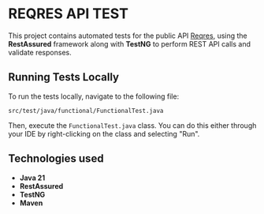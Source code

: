 # REQRES API TEST
This project contains automated tests for the public API [Reqres](https://reqres.in/), using the **RestAssured** framework along with **TestNG** to perform REST API calls and validate responses.

## Running Tests Locally

To run the tests locally, navigate to the following file:

`src/test/java/functional/FunctionalTest.java`

Then, execute the `FunctionalTest.java` class. You can do this either through your IDE by right-clicking on the class and selecting "Run".

## Technologies used

- **Java 21**
- **RestAssured**
- **TestNG**
- **Maven**
